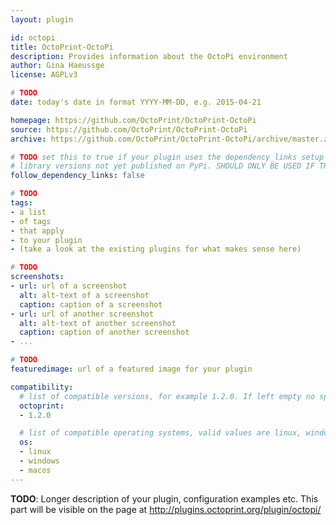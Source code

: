```yaml
---
layout: plugin

id: octopi
title: OctoPrint-OctoPi
description: Provides information about the OctoPi environment
author: Gina Haeussge
license: AGPLv3

# TODO
date: today's date in format YYYY-MM-DD, e.g. 2015-04-21

homepage: https://github.com/OctoPrint/OctoPrint-OctoPi
source: https://github.com/OctoPrint/OctoPrint-OctoPi
archive: https://github.com/OctoPrint/OctoPrint-OctoPi/archive/master.zip

# TODO set this to true if your plugin uses the dependency_links setup parameter to include
# library versions not yet published on PyPi. SHOULD ONLY BE USED IF THERE IS NO OTHER OPTION!
follow_dependency_links: false

# TODO
tags:
- a list
- of tags
- that apply
- to your plugin
- (take a look at the existing plugins for what makes sense here)

# TODO
screenshots:
- url: url of a screenshot
  alt: alt-text of a screenshot
  caption: caption of a screenshot
- url: url of another screenshot
  alt: alt-text of another screenshot
  caption: caption of another screenshot
- ...

# TODO
featuredimage: url of a featured image for your plugin

compatibility:
  # list of compatible versions, for example 1.2.0. If left empty no specific version requirement will be assumed
  octoprint:
  - 1.2.0

  # list of compatible operating systems, valid values are linux, windows, macos, leaving empty defaults to all
  os:
  - linux
  - windows
  - macos
---
```


**TODO**: Longer description of your plugin, configuration examples etc. This part will be visible on the page at
http://plugins.octoprint.org/plugin/octopi/
